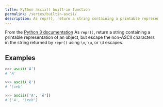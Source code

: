```yaml
---
title: Python ascii() built-in function
permalink: /series/builtin-ascii/
description: As repr(), return a string containing a printable representation of an object, but escape the non-ASCII characters in the string returned by repr() using \x, \u, or \U escapes.
---
```



<base-disclaimer>
  <base-disclaimer-title>
    From the <a target="_blank" href="https://docs.python.org/3/library/functions.html#ascii">Python 3 documentation</a>
  </base-disclaimer-title>
  <base-disclaimer-content>
    As <code>repr()</code>, return a string containing a printable representation of an object, but escape the non-ASCII characters in the string returned by <code>repr()</code> using <code>\x</code>, <code>\u</code>, or <code>\U</code> escapes.
  </base-disclaimer-content>
</base-disclaimer>

## Examples

```python
>>> ascii('A')
# 'A'

>>> ascii('ë')
# '\xeb'

>>> ascii(['A', 'ë'])
# ['A', '\xeb']
```
